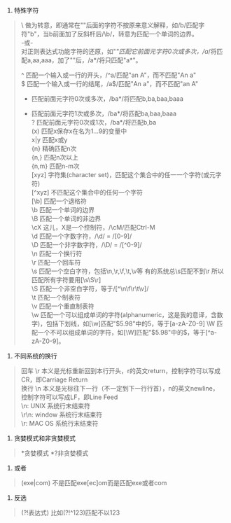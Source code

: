 1. 特殊字符          
>\	做为转意，即通常在"\"后面的字符不按原来意义解释，如/b/匹配字符"b"，当b前面加了反斜杆后/\b/，转意为匹配一个单词的边界。       
>-或-       
>对正则表达式功能字符的还原，如"*"匹配它前面元字符0次或多次，/a*/将匹配a,aa,aaa，加了"\"后，/a\*/将只匹配"a*"。      
>      
>^	匹配一个输入或一行的开头，/^a/匹配"an A"，而不匹配"An a"      
>$	匹配一个输入或一行的结尾，/a$/匹配"An a"，而不匹配"an A"      
>*	匹配前面元字符0次或多次，/ba*/将匹配b,ba,baa,baaa      
>+	匹配前面元字符1次或多次，/ba*/将匹配ba,baa,baaa      
>?	匹配前面元字符0次或1次，/ba*/将匹配b,ba      
>(x)	匹配x保存x在名为$1...$9的变量中      
>x|y	匹配x或y      
>{n}	精确匹配n次      
>{n,}	匹配n次以上      
>{n,m}	匹配n-m次      
>[xyz]	字符集(character set)，匹配这个集合中的任一一个字符(或元字符)      
>[^xyz]	不匹配这个集合中的任何一个字符      
>[\b]	匹配一个退格符      
>\b	匹配一个单词的边界      
>\B	匹配一个单词的非边界      
>\cX	这儿，X是一个控制符，/\cM/匹配Ctrl-M      
>\d	匹配一个字数字符，/\d/ = /[0-9]/      
>\D	匹配一个非字数字符，/\D/ = /[^0-9]/      
>\n	匹配一个换行符      
>\r	匹配一个回车符      
>\s	匹配一个空白字符，包括\n,\r,\f,\t,\v等 有的系统总\s匹配不到\r 所以匹配所有字符要用[\s\S\r]      
>\S	匹配一个非空白字符，等于/[^\n\f\r\t\v]/      
>\t	匹配一个制表符      
>\v	匹配一个重直制表符      
>\w	匹配一个可以组成单词的字符(alphanumeric，这是我的意译，含数字)，包括下划线，如[\w]匹配"$5.98"中的5，等于[a-zA-Z0-9]      
>\W	匹配一个不可以组成单词的字符，如[\W]匹配"$5.98"中的$，等于[^a-zA-Z0-9]。      
1. 不同系统的换行      
>回车 \r 本义是光标重新回到本行开头，r的英文return，控制字符可以写成CR，即Carriage Return      
>换行 \n 本义是光标往下一行（不一定到下一行行首），n的英文newline，控制字符可以写成LF，即Line Feed      
>\n:  UNIX 系统行末结束符          
>\r\n: window 系统行末结束符           
>\r:  MAC OS 系统行末结束符          
1. 贪婪模式和非贪婪模式         
> *贪婪模式 *?非贪婪模式        
1. 或者      
>(exe|com) 不是匹配exe[ec]om而是匹配exe或者com      
1. 反选      
>(?!表达式) 比如(?!^123)匹配不以123      
